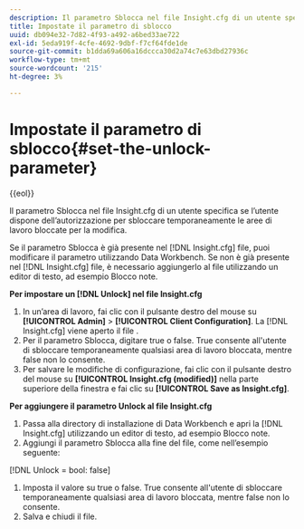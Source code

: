```yaml
---
description: Il parametro Sblocca nel file Insight.cfg di un utente specifica se l’utente dispone dell’autorizzazione per sbloccare temporaneamente le aree di lavoro bloccate per la modifica.
title: Impostate il parametro di sblocco
uuid: db094e32-7d82-4f93-a492-a6bed33ae722
exl-id: 5eda919f-4cfe-4692-9dbf-f7cf64fde1de
source-git-commit: b1dda69a606a16dccca30d2a74c7e63dbd27936c
workflow-type: tm+mt
source-wordcount: '215'
ht-degree: 3%

---
```


# Impostate il parametro di sblocco{#set-the-unlock-parameter}

{{eol}}

Il parametro Sblocca nel file Insight.cfg di un utente specifica se l’utente dispone dell’autorizzazione per sbloccare temporaneamente le aree di lavoro bloccate per la modifica.

Se il parametro Sblocca è già presente nel [!DNL Insight.cfg] file, puoi modificare il parametro utilizzando Data Workbench. Se non è già presente nel [!DNL Insight.cfg] file, è necessario aggiungerlo al file utilizzando un editor di testo, ad esempio Blocco note.

**Per impostare un [!DNL Unlock] nel file Insight.cfg**

1. In un’area di lavoro, fai clic con il pulsante destro del mouse su **[!UICONTROL Admin]** > **[!UICONTROL Client Configuration]**. La [!DNL Insight.cfg] viene aperto il file .
1. Per il parametro Sblocca, digitare true o false. True consente all&#39;utente di sbloccare temporaneamente qualsiasi area di lavoro bloccata, mentre false non lo consente.
1. Per salvare le modifiche di configurazione, fai clic con il pulsante destro del mouse su **[!UICONTROL Insight.cfg (modified)]** nella parte superiore della finestra e fai clic su **[!UICONTROL Save as Insight.cfg]**.

**Per aggiungere il parametro Unlock al file Insight.cfg**

1. Passa alla directory di installazione di Data Workbench e apri la [!DNL Insight.cfg] utilizzando un editor di testo, ad esempio Blocco note.
1. Aggiungi il parametro Sblocca alla fine del file, come nell’esempio seguente:

[!DNL Unlock = bool: false]

1. Imposta il valore su true o false. True consente all&#39;utente di sbloccare temporaneamente qualsiasi area di lavoro bloccata, mentre false non lo consente.
1. Salva e chiudi il file.
